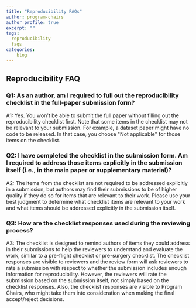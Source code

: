 ```yaml
---
title: "Reproducibility FAQs"
author: program-chairs
author_profile: true
excerpt: ""
tags:
  reproducibility
  faqs
categories:
    blog
---
```


## Reproducibility FAQ

### Q1: As an author, am I required to full out the reproducibility checklist in the full-paper submission form? 

A1: Yes. You won't be able to submit the full paper without filling out the reproducibility checklist first. Note that some items in the checklist may not be relevant to your submission. For example, a dataset paper might have no code to be released. In that case, you choose "Not applicable" for those items on the checklist.

### Q2: I have completed the checklist in the submission form. Am I required to address those items explicitly in the submission itself (i.e., in the main paper or supplementary material)?

A2: The items from the checklist are not required to be addressed explicitly in a submission, but authors may find their submissions to be of higher quality if they do so for items that are relevant to their work. Please use your best judgment to determine what checklist items are relevant to your work and what items should be addressed explicitly in the submission itself.

### Q3: How are the checklist responses used during the reviewing process?

A3: The checklist is designed to remind authors of items they could address in their submissions to help the reviewers to understand and evaluate the work, similar to a pre-flight checklist or pre-surgery checklist.
The checklist responses are visible to reviewers and the review form will ask reviewers to rate a submission with respect to whether the submission includes enough information for reproducibility. However, the reviewers will rate the submission based on the submission itself, not simply based on the checklist responses. Also, the checklist responses are visible to Program Chairs, who might take them into consideration when making the final accept/reject decisions.